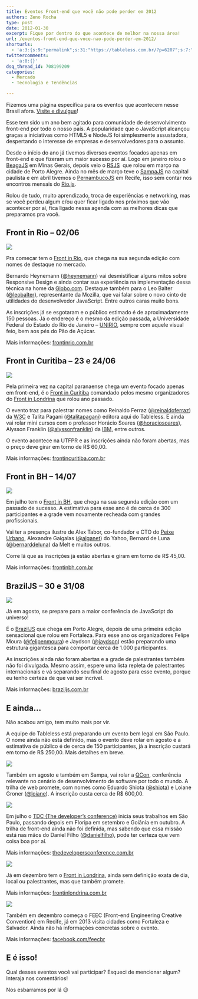 ```yaml
---
title: Eventos Front-end que você não pode perder em 2012
authors: Zeno Rocha
type: post
date: 2012-01-30
excerpt: Fique por dentro do que acontece de melhor na nossa área!
url: /eventos-front-end-que-voce-nao-pode-perder-em-2012/
shorturls:
  - 'a:3:{s:9:"permalink";s:31:"https://tableless.com.br/?p=6207";s:7:"tinyurl";s:26:"https://tinyurl.com/6pyep4b";s:4:"isgd";s:19:"https://is.gd/3vzxry";}'
twittercomments:
  - 'a:0:{}'
dsq_thread_id: 708199209
categories:
  - Mercado
  - Tecnologia e Tendências

---
```

Fizemos uma página específica para os eventos que acontecem nesse Brasil afora. [Visite e divulgue][1]!

Esse tem sido um ano bem agitado para comunidade de desenvolvimento front-end por todo o nosso país. A popularidade que o JavaScript alcançou graças a iniciativas como HTML5 e NodeJS foi simplesmente assustadora, despertando o interesse de empresas e desenvolvedores para o assunto.

Desde o início do ano já tivemos diversos eventos focados apenas em front-end e que fizeram um maior sucesso por aí. Logo em janeiro rolou o [BeagaJS][2] em Minas Gerais, depois veio o [RSJS][3]  que rolou em março na cidade de Porto Alegre. Ainda no mês de março teve o [SampaJS][4] na capital paulista e em abril tivemos o [PernambucoJS][5] em Recife, isso sem contar nos encontros mensais do [Rio.js][6].

Rolou de tudo, muito aprendizado, troca de experiências e networking, mas se você perdeu algum e/ou quer ficar ligado nos próximos que vão acontecer por aí, fica ligado nessa agenda com as melhores dicas que preparamos pra você.

## Front in Rio &#8211; 02/06

[![][7]][8]

Pra começar tem o [Front in Rio][8], que chega na sua segunda edição com nomes de destaque no mercado.

Bernardo Heynemann ([@heynemann][9]) vai desmistificar alguns mitos sobre Responsive Design e ainda contar sua experiência na implementação dessa técnica na home da [Globo.com][10]. Destaque também para o Leo Balter ([@leobalter][11]), representante da Mozilla, que vai falar sobre o novo cinto de utilidades do desenvolvedor JavaScript. Entre outros caras muito bons.

As inscrições já se esgotaram e o público estimado é de aproximadamente 150 pessoas. Já o endereço é o mesmo da edição passada, a Universidade Federal do Estado do Rio de Janeiro &#8211; [UNIRIO][12], sempre com aquele visual feio, bem aos pés do Pão de Açúcar.

Mais informações: [frontinrio.com.br][8]

## Front in Curitiba &#8211; 23 e 24/06

[![][13]][14]

Pela primeira vez na capital paranaense chega um evento focado apenas em front-end, é o [Front in Curitiba][14] comandado pelos mesmo organizadores do [Front in Londrina][15] que rolou ano passado.

O evento traz para palestrar nomes como Reinaldo Ferraz ([@reinaldoferraz][16]) da [W3C][17] e Talita Pagani ([@talitapagani][18]) editora aqui do Tableless. E ainda vai rolar mini cursos com o professor Horácio Soares ([@horaciosoares][19]), Alysson Franklin ([@alyssonfranklin][20]) da [IBM][21], entre outros.

O evento acontece na UTFPR e as inscrições ainda não foram abertas, mas o preço deve girar em torno de R$ 60,00.

Mais informações: [frontincuritiba.com.br][14]

## Front in BH &#8211; 14/07

[![][22]][23]

Em julho tem o [Front in BH][23], que chega na sua segunda edição com um passado de sucesso. A estimativa para esse ano é de cerca de 300 participantes e a grade vem novamente recheada com grandes profissionais.

Vai ter a presença ilustre de Alex Tabor, co-fundador e CTO do [Peixe Urbano][24], Alexandre Gaigalas ([@alganet][25]) do Yahoo, Bernard de Luna ([@bernarddeluna][26]) da Melt e muitos outros.

Corre lá que as inscrições já estão abertas e giram em torno de R$ 45,00.

Mais informações: [frontinbh.com.br][23]

## BrazilJS &#8211; 30 e 31/08

[![][27]][28]

Já em agosto, se prepare para a maior conferência de JavaScript do universo!

É o [BrazilJS][28] que chega em Porto Alegre, depois de uma primeira edição sensacional que rolou em Fortaleza. Para esse ano os organizadores Felipe Moura ([@felipenmoura][29]) e Jaydson ([@jaydson][30]) estão preparando uma estrutura gigantesca para comportar cerca de 1.000 participantes.

As inscrições ainda não foram abertas e a grade de palestrantes também não foi divulgada. Mesmo assim, espere uma lista repleta de palestrantes internacionais e vá separando seu final de agosto para esse evento, porque eu tenho certeza de que vai ser incrível.

Mais informações: [braziljs.com.br][28]

## E ainda&#8230;

Não acabou amigo, tem muito mais por vir.

A equipe do Tableless está preparando um evento bem legal em São Paulo. O nome ainda não está definido, mas o evento deve rolar em agosto e a estimativa de público é de cerca de 150 participantes, já a inscrição custará em torno de R$ 250,00. Mais detalhes em breve.

[![][31]][32]

Também em agosto e também em Sampa, vai rolar a [QCon][32], conferência relevante no cenário de desenvolvimento de software por todo o mundo. A trilha de web promete, com nomes como Eduardo Shiota ([@shiota][33]) e Loiane Groner ([@loiane][34]). A inscrição custa cerca de R$ 600,00.

[![][35]][36]

Em julho o [TDC (The developer&#8217;s conference)][36] inicia seus trabalhos em São Paulo, passando depois em Floripa em setembro e Goiânia em outubro. A trilha de front-end ainda não foi definida, mas sabendo que essa missão está nas mãos do Daniel Filho ([@danielfilho][37]), pode ter certeza que vem coisa boa por aí.

Mais informações: [thedevelopersconference.com.br][38]

[![][39]][15]

Já em dezembro tem o [Front in Londrina][15], ainda sem definição exata de dia, local ou palestrantes, mas que também promete.

Mais informações: [frontinlondrina.com.br][40]

[![][41]][42]

Também em dezembro começa o FEEC (Front-end Engineering Creative Convention) em Recife, já em 2013 visita cidades como Fortaleza e Salvador. Ainda não há informações concretas sobre o evento.

Mais informações: [facebook.com/feecbr][42]

## E é isso!

Qual desses eventos você vai participar? Esqueci de mencionar algum? Interaja nos comentários!

Nos esbarramos por lá 😉

 [1]: https://tableless.com.br/eventos/
 [2]: https://www.bhjs.com.br/
 [3]: https://rsjs.org/
 [4]: https://sampajs.com/
 [5]: https://www.pernambucojs.com/
 [6]: https://riojs.org
 [7]: https://media.zenorocha.com/tableless/frontinrio.jpg
 [8]: https://www.frontinrio.com.br/
 [9]: https://twitter.com/#!/heynemann
 [10]: https://globo.com
 [11]: https://twitter.com/#!/leobalter
 [12]: https://www.unirio.br/
 [13]: https://media.zenorocha.com/tableless/frontincuritiba.jpg
 [14]: https://www.frontincuritiba.com.br/
 [15]: https://frontinlondrina.com.br/
 [16]: https://twitter.com/#!/reinaldoferraz
 [17]: https://www.w3c.br/Home/WebHome
 [18]: https://twitter.com/#!/talitapagani
 [19]: https://twitter.com/#!/horaciosoares
 [20]: https://twitter.com/#!/alyssonfranklin
 [21]: https://www.ibm.com/br/pt/
 [22]: https://media.zenorocha.com/tableless/frontinbh.jpg
 [23]: https://frontinbh.com.br/
 [24]: https://www.peixeurbano.com.br
 [25]: https://twitter.com/#!/alganet
 [26]: https://twitter.com/bernarddeluna
 [27]: https://media.zenorocha.com/tableless/braziljs.jpg
 [28]: https://braziljs.com.br/
 [29]: https://twitter.com/#!/felipenmoura
 [30]: https://twitter.com/jaydson
 [31]: https://media.zenorocha.com/tableless/qcon.jpg
 [32]: https://qconsp.com/
 [33]: https://twitter.com/#!/shiota
 [34]: https://twitter.com/#!/loiane
 [35]: https://media.zenorocha.com/tableless/tdc.jpg
 [36]: https://www.thedevelopersconference.com.br/
 [37]: https://twitter.com/#!/danielfilho
 [38]: https://www.thedevelopersconference.com.br/#geral
 [39]: https://media.zenorocha.com/tableless/frontinlondrina.jpg
 [40]: https://frontinlondrina.com.br
 [41]: https://media.zenorocha.com/tableless/feec.jpg
 [42]: https://www.facebook.com/feecbr